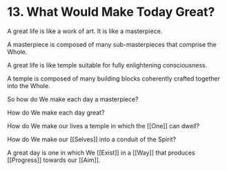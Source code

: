 # 13. What Would Make Today Great?
A great life is like a work of art. It is like a masterpiece. 

A masterpiece is composed of many sub-masterpieces that comprise the Whole. 

A great life is like temple suitable for fully enlightening consciousness. 

A temple is composed of many building blocks coherently crafted together into the Whole. 

So how do We make each day a masterpiece? 

How do We make each day great? 

How do We make our lives a temple in which the [[One]] can dwell? 

How do We make our [[Selves]] into a conduit of the Spirit? 

A great day is one in which We [[Exist]] in a [[Way]] that produces [[Progress]] towards our [[Aim]]. 